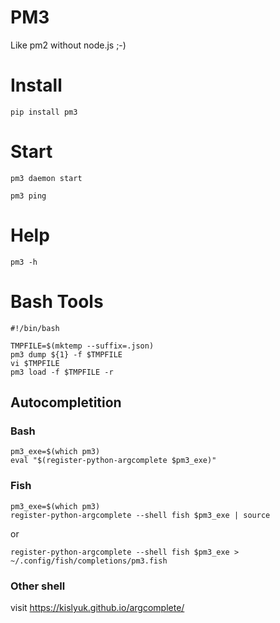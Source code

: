 # PM3
Like pm2 without node.js ;-)

# Install
`pip install pm3`

# Start
`pm3 daemon start`

`pm3 ping`

# Help
`pm3 -h`

# Bash Tools
```commandline
#!/bin/bash

TMPFILE=$(mktemp --suffix=.json)
pm3 dump ${1} -f $TMPFILE
vi $TMPFILE
pm3 load -f $TMPFILE -r
```

## Autocompletition
### Bash
```
pm3_exe=$(which pm3)
eval "$(register-python-argcomplete $pm3_exe)"
```

### Fish
```
pm3_exe=$(which pm3)
register-python-argcomplete --shell fish $pm3_exe | source
```
or
```
register-python-argcomplete --shell fish $pm3_exe > ~/.config/fish/completions/pm3.fish
```

### Other shell
visit https://kislyuk.github.io/argcomplete/


